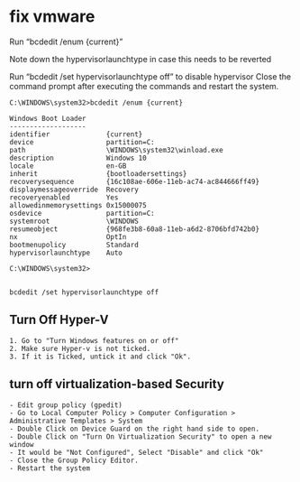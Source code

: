 # fix vmware

Run “bcdedit /enum {current}”

Note down the hypervisorlaunchtype in case this needs to be reverted

Run “bcdedit /set hypervisorlaunchtype off” to disable hypervisor Close the command prompt after   executing the commands and restart the system.

````
C:\WINDOWS\system32>bcdedit /enum {current}

Windows Boot Loader
-------------------
identifier              {current}
device                  partition=C:
path                    \WINDOWS\system32\winload.exe
description             Windows 10
locale                  en-GB
inherit                 {bootloadersettings}
recoverysequence        {16c108ae-606e-11eb-ac74-ac844666ff49}
displaymessageoverride  Recovery
recoveryenabled         Yes
allowedinmemorysettings 0x15000075
osdevice                partition=C:
systemroot              \WINDOWS
resumeobject            {968fe3b8-60a8-11eb-a6d2-8706bfd742b0}
nx                      OptIn
bootmenupolicy          Standard
hypervisorlaunchtype    Auto

C:\WINDOWS\system32>


bcdedit /set hypervisorlaunchtype off
````


## Turn Off Hyper-V
````
1. Go to "Turn Windows features on or off"
2. Make sure Hyper-v is not ticked.
3. If it is Ticked, untick it and click "Ok".
````

## turn off virtualization-based Security
````
- Edit group policy (gpedit)
- Go to Local Computer Policy > Computer Configuration > Administrative Templates > System
- Double Click on Device Guard on the right hand side to open.
- Double Click on "Turn On Virtualization Security" to open a new window
- It would be "Not Configured", Select "Disable" and click "Ok"
- Close the Group Policy Editor.
- Restart the system
````

